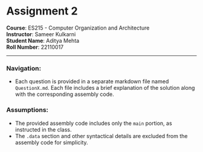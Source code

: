 # Assignment 2

**Course**: ES215 - Computer Organization and Architecture  
**Instructor**: Sameer Kulkarni  
**Student Name**: Aditya Mehta  
**Roll Number**: 22110017

---
### Navigation:
- Each question is provided in a separate markdown file named `QuestionX.md`. Each file includes a brief explanation of the solution along with the corresponding assembly code.

### Assumptions:
- The provided assembly code includes only the `main` portion, as instructed in the class.
- The `.data` section and other syntactical details are excluded from the assembly code for simplicity.
